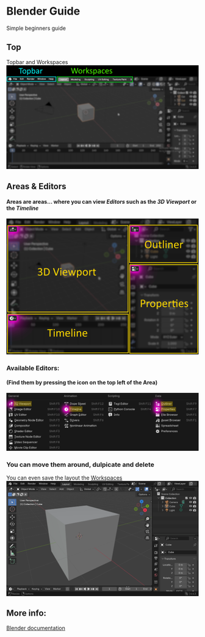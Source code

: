 # Blender Guide

Simple beginners guide

## Top
Topbar and Workspaces
![blendertop](images/blendertop.png)

## Areas & Editors
#### Areas are areas... where you can view *Editors* such as the *3D Viewport* or the *Timeline*
![areas](images/areas.png)
### Available Editors:
#### (Find them by pressing the icon on the top left of the Area)
![areas2](images/areas2.png)
### You can move them around, dulpicate and delete
You can even save the layout the [Workspaces](##Top)
![blendergif](images/blendergif.gif)





## More info:
[Blender documentation](https://docs.blender.org/manual/en/latest/index.html)
